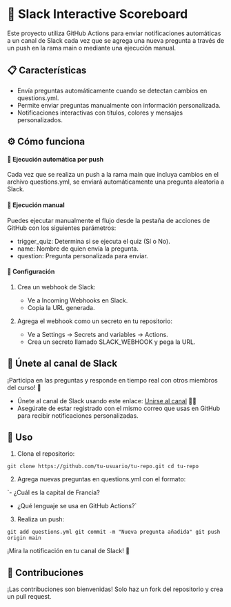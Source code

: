 # 🚀 Slack Interactive Scoreboard
Este proyecto utiliza GitHub Actions para enviar notificaciones automáticas a un canal de Slack cada vez que se agrega una nueva pregunta a través de un push en la rama main o mediante una ejecución manual.

## 📋 Características
- Envía preguntas automáticamente cuando se detectan cambios en questions.yml.
- Permite enviar preguntas manualmente con información personalizada.
- Notificaciones interactivas con títulos, colores y mensajes personalizados.
## ⚙️ Cómo funciona
#### 🔄 Ejecución automática por push
Cada vez que se realiza un push a la rama main que incluya cambios en el archivo questions.yml, se enviará automáticamente una pregunta aleatoria a Slack.

#### 📝 Ejecución manual
Puedes ejecutar manualmente el flujo desde la pestaña de acciones de GitHub con los siguientes parámetros:

- trigger_quiz: Determina si se ejecuta el quiz (Sí o No).
- name: Nombre de quien envía la pregunta.
- question: Pregunta personalizada para enviar.
#### 🔑 Configuración
1. Crea un webhook de Slack:

	- Ve a Incoming Webhooks en Slack.
	- Copia la URL generada.
	
2. Agrega el webhook como un secreto en tu repositorio:
	- Ve a Settings → Secrets and variables → Actions.
	- Crea un secreto llamado SLACK_WEBHOOK y pega la URL.
	
	
## 💬 Únete al canal de Slack
¡Participa en las preguntas y responde en tiempo real con otros miembros del curso! 🚀

- Únete al canal de Slack usando este enlace: [Unirse al canal](https://githubactions-k3n8492.slack.com/archives/C08F46XFL2D) 
🔗🔗
- Asegúrate de estar registrado con el mismo correo que usas en GitHub para recibir notificaciones personalizadas.


## 🚀 Uso


1. Clona el repositorio:


`git clone https://github.com/tu-usuario/tu-repo.git
cd tu-repo`

2. Agrega nuevas preguntas en questions.yml con el formato:


`- ¿Cuál es la capital de Francia?
- ¿Qué lenguaje se usa en GitHub Actions?`

3. Realiza un push:

`git add questions.yml
git commit -m "Nueva pregunta añadida"
git push origin main`

¡Mira la notificación en tu canal de Slack! 🎉

## 🤝 Contribuciones
¡Las contribuciones son bienvenidas! Solo haz un fork del repositorio y crea un pull request.